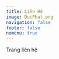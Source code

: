 ```yaml
---
title: Liên Hệ
image: DucPhat.png
navigation: false
footer: false
nomenu: true
---
```

Trang liên hệ
